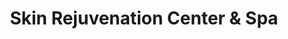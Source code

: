 ---
title: "Skin Rejuvenation Center & Spa"
url: /danvers/skin-rejuvenation-center-and-spa/
shop: massage
---